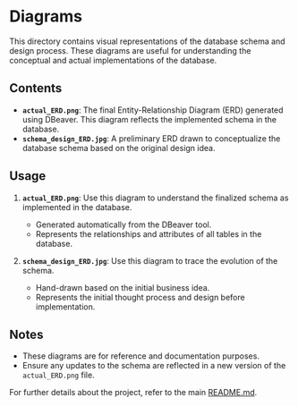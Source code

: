 
# Diagrams

This directory contains visual representations of the database schema and design process. These diagrams are useful for understanding the conceptual and actual implementations of the database.


## Contents

-   **`actual_ERD.png`**: The final Entity-Relationship Diagram (ERD) generated using DBeaver. This diagram reflects the implemented schema in the database.
-   **`schema_design_ERD.jpg`**: A preliminary ERD drawn to conceptualize the database schema based on the original design idea.


## Usage

1.  **`actual_ERD.png`**: Use this diagram to understand the finalized schema as implemented in the database.
    
    -   Generated automatically from the DBeaver tool.
    -   Represents the relationships and attributes of all tables in the database.
2.  **`schema_design_ERD.jpg`**: Use this diagram to trace the evolution of the schema.
    
    -   Hand-drawn based on the initial business idea.
    -   Represents the initial thought process and design before implementation.


## Notes

-   These diagrams are for reference and documentation purposes.
-   Ensure any updates to the schema are reflected in a new version of the `actual_ERD.png` file.

For further details about the project, refer to the main [README.md](https://chatgpt.com/README.md).
